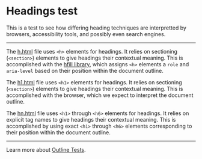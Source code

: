 # Headings test

This is a test to see how differing heading techniques are interpretted by browsers, accessibility tools, and possibly even search engines.

---

The [h.html] file uses `<h>` elements for headings. It relies on sectioning (`<section>`) elements to give headings their contextual meaning. This is accomplished with the [hfill library], which assigns `<h>` elements a `role` and `aria-level` based on their position within the document outline.

The [h1.html] file uses `<h1>` elements for headings. It relies on sectioning (`<section>`) elements to give headings their contextual meaning. This is accomplished with the browser, which we expect to interpret the document outline.

The [hn.html] file uses `<h1>` through `<h6>` elements for headings. It relies on explicit tag names to give headings their contextual meaning. This is accomplished by using exact `<h1>` through `<h6>` elements corresponding to their position within the document outline.

---

Learn more about [Outline Tests].

[hfill library]: https://github.com/jonathantneal/hfill
[h.html]: https://jonathantneal.github.io/outline-tests/tests/headings/h.html
[h1.html]: https://jonathantneal.github.io/outline-tests/tests/headings/h1.html
[hn.html]: https://jonathantneal.github.io/outline-tests/tests/headings/hn.html
[Outline Tests]: https://github.com/jonathantneal/outline-tests
